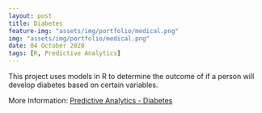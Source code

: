 ```yaml
---
layout: post
title: Diabetes
feature-img: "assets/img/portfolio/medical.png"
img: "assets/img/portfolio/medical.png"
date: 04 October 2020
tags: [R, Predictive Analytics]
---
```


This project uses models in R to determine the outcome of if a person will develop diabetes based on certain variables.

More Information:
[Predictive Analytics - Diabetes](https://github.com/knmoses/DSC630-Diabetes)
